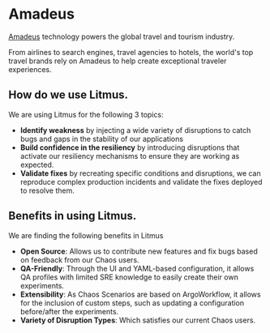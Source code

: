 # Amadeus 
[Amadeus](https://amadeus.com/) technology powers the global travel and tourism industry.

From airlines to search engines, travel agencies to hotels, the world's top travel brands rely on Amadeus to help create exceptional traveler experiences.

## How do we use Litmus.  
We are using Litmus for the following 3 topics:
- **Identify weakness** by injecting a wide variety of disruptions to catch bugs and gaps in the stability of our applications
- **Build confidence in the resiliency** by introducing disruptions that activate our resiliency mechanisms to ensure they are working as expected.
- **Validate fixes** by recreating specific conditions and disruptions, we can reproduce complex production incidents and validate the fixes deployed to resolve them.

## Benefits in using Litmus.   

We are finding the following benefits in Litmus
- **Open Source**: Allows us to contribute new features and fix bugs based on feedback from our Chaos users.
- **QA-Friendly**: Through the UI and YAML-based configuration, it allows QA profiles with limited SRE knowledge to easily create their own experiments.
- **Extensibility**: As Chaos Scenarios are based on ArgoWorkflow, it allows for the inclusion of custom steps, such as updating a configuration before/after the experiments.
- **Variety of Disruption Types**: Which satisfies our current Chaos users.
